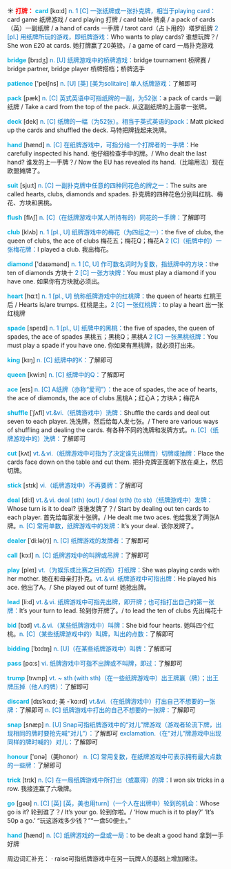 ☀ <font color="red">**打牌：**</font>
<font color="sky blue">**card**</font> [kɑːd] 
<font color="#0070c0">n. 1 [C] 一张纸牌或一张扑克牌，相当于playing card：</font>card game 纸牌游戏 / card playing 打牌 / card table 牌桌 / a pack of cards（英）一副纸牌 / a hand of cards 一手牌 / tarot card（占卜用的）塔罗纸牌 <font color="#0070c0">2 [pl.] 用纸牌所玩的游戏，即纸牌游戏：</font>Who wants to play cards? 谁想玩牌？/ She won £20 at cards. 她打牌赢了20英镑。/ a game of card 一局扑克游戏

<font color="sky blue">**bridge**</font> [brɪdӡ] 
<font color="#0070c0">n. [U] 纸牌游戏中的桥牌游戏：</font>bridge tournament 桥牌赛 / bridge partner, bridge player 桥牌搭档；桥牌选手

<font color="sky blue">**patience**</font> ['peiʃns] 
<font color="#0070c0">n. [U] [英] [美为solitaire] 单人纸牌游戏：</font>了解即可

<font color="sky blue">**pack**</font> [pæk] 
<font color="#0070c0">n. [C] 英式英语中可指纸牌的一副，为52张：</font>a pack of cards 一副纸牌 / Take a card from the top of the pack. 从这副纸牌的上面拿一张牌。
           
<font color="sky blue">**deck**</font> [dek]
<font color="#0070c0">n. [C] 纸牌的一幅（为52张）。相当于英式英语的pack：</font>Matt picked up the cards and shuffled the deck. 马特把牌拢起来洗牌。
 
<font color="sky blue">**hand**</font> [hænd] 
<font color="#0070c0">n. [C] 在纸牌游戏中，可指分给一个打牌者的一手牌：</font>He carefully inspected his hand. 他仔细检查手中的牌。/ Who dealt the last hand? 谁发的上一手牌？/ Now the EU has revealed its hand.（比喻用法）现在欧盟摊牌了。

<font color="sky blue">**suit**</font> [sju:t] 
<font color="#0070c0">n. [C] 一副扑克牌中任意的四种同花色的牌之一：</font>The suits are called hearts, clubs, diamonds and spades. 扑克牌的四种花色分别叫红桃、梅花、方块和黑桃。
           
<font color="sky blue">**flush**</font> [flʌʃ]
<font color="#0070c0">n. [C]（在纸牌游戏中某人所持有的）同花的一手牌：</font>了解即可
 
<font color="sky blue">**club**</font> [klʌb] 
<font color="#0070c0">n. 1 [pl., U] 纸牌游戏中的梅花（为四组之一）：</font>the five of clubs, the queen of clubs, the ace of clubs 梅花五；梅花Q；梅花A <font color="#0070c0">2 [C]（纸牌中的）一张梅花牌：</font>I played a club. 我出梅花。

<font color="sky blue">**diamond**</font> ['daɪəmənd] 
<font color="#0070c0">n. 1 [C, U] 作可数名词时为复数，指纸牌中的方块：</font>the ten of diamonds 方块十 <font color="#0070c0">2 [C] 一张方块牌：</font>You must play a diamond if you have one. 如果你有方块就必须出。 

<font color="sky blue">**heart**</font> [hɑːt] 
<font color="#0070c0">n. 1 [pl., U] 统称纸牌游戏中的红桃牌：</font>the queen of hearts 红桃王后 / Hearts is/are trumps. 红桃是主。<font color="#0070c0">2 [C] 一张红桃牌：</font>to play a heart 出一张红桃牌

<font color="sky blue">**spade**</font> [speɪd] 
<font color="#0070c0">n. 1 [pl., U] 纸牌中的黑桃：</font>the five of spades, the queen of spades, the ace of spades 黑桃五；黑桃Q；黑桃A <font color="#0070c0">2 [C] 一张黑桃纸牌：</font>You must play a spade if you have one. 你如果有黑桃牌，就必须打出来。

<font color="sky blue">**king**</font> [kɪŋ] 
<font color="#0070c0">n. [C] 纸牌中的K：</font>了解即可

<font color="sky blue">**queen**</font> [kwi:n] 
<font color="#0070c0">n. [C] 纸牌中的Q：</font>了解即可
           
<font color="sky blue">**ace**</font> [eɪs]
<font color="#0070c0">n. [C] A纸牌（亦称“爱司”）：</font>the ace of spades, the ace of hearts, the ace of diamonds, the ace of clubs 黑桃A；红心A；方块A；梅花A
           
<font color="sky blue">**shuffle**</font> [ˈʃʌfl]
<font color="#0070c0">vt.&vi.（纸牌游戏中）洗牌：</font>Shuffle the cards and deal out seven to each player. 洗洗牌，然后给每人发七张。/ There are various ways of shuffling and dealing the cards. 有各种不同的洗牌和发牌方式。<font color="#0070c0">n. [C]（纸牌游戏中的）洗牌：</font>了解即可

<font color="sky blue">**cut**</font> [kʌt] 
<font color="#0070c0">vt.＆vi.（纸牌游戏中可指为了决定谁先出牌而）切牌或抽牌：</font>Place the cards face down on the table and cut them. 把扑克牌正面朝下放在桌上，然后切牌。

<font color="sky blue">**stick**</font> [stɪk] 
<font color="#0070c0">vi.（纸牌游戏中）不再要牌：</font>了解即可

<font color="sky blue">**deal**</font> [di:l] 
<font color="#0070c0">vt.＆vi. deal (sth) (out) / deal (sth) (to sb)（纸牌游戏中）发牌：</font>Whose turn is it to deal? 该谁发牌了？/ Start by dealing out ten cards to each player. 首先给每家发十张牌。/ He dealt me two aces. 他给我发了两张A牌。<font color="#0070c0">n. [C] 常用单数，纸牌游戏中的发牌：</font>It’s your deal. 该你发牌了。
           
<font color="sky blue">**dealer**</font> [ˈdi:lə(r)]
<font color="#0070c0">n. [C] 纸牌游戏的发牌者：</font>了解即可

<font color="sky blue">**call**</font> [kɔ:l] 
<font color="#0070c0">n. [C] 纸牌游戏中的叫牌或吊牌：</font>了解即可

<font color="sky blue">**play**</font> [pleɪ] 
<font color="#0070c0">vt.（为娱乐或比赛之目的而）打纸牌：</font>She was playing cards with her mother. 她在和母亲打扑克。<font color="#0070c0">vt.＆vi. 纸牌游戏中可指出牌：</font>He played his ace. 他出了A。/ She played out of turn! 她抢出牌。

<font color="sky blue">**lead**</font> [li:d] 
<font color="#0070c0">vt.＆vi. 纸牌游戏中可指先出牌，即开牌；也可指打出自己的第一张牌：</font>It’s your turn to lead. 轮到你开牌了。/ to lead the ten of clubs 先出梅花十

<font color="sky blue">**bid**</font> [bɪd] 
<font color="#0070c0">vt.＆vi.（某些纸牌游戏中）叫牌：</font>She bid four hearts. 她叫四个红桃。<font color="#0070c0">n. [C]（某些纸牌游戏中的）叫牌，叫出的点数：</font>了解即可
           
<font color="sky blue">**bidding**</font> [ˈbɪdɪŋ]
<font color="#0070c0">n. [U]（在某些纸牌游戏中）叫牌：</font>了解即可
 
<font color="sky blue">**pass**</font> [pɑːs] 
<font color="#0070c0">vi. 纸牌游戏中可指不出牌或不叫牌，即过：</font>了解即可
                    
<font color="sky blue">**trump**</font> [trʌmp]
<font color="#0070c0">vt. ~ sth (with sth)（在一些纸牌游戏中）出王牌赢（牌）；出王牌压掉（他人的牌）：</font>了解即可
             
<font color="sky blue">**discard**</font> [dɪsˈkɑ:d; 美 -ˈkɑ:rd]
<font color="#0070c0">vt.&vi.（在纸牌游戏中）打出自己不想要的一张牌：</font>了解即可 <font color="#0070c0">n. [C] 纸牌游戏中打出的自己不想要的一张牌：</font>了解即可

<font color="sky blue">**snap**</font> [snæp]
<font color="#0070c0">n. [U] Snap可指纸牌游戏中的“对儿”牌游戏（游戏者轮流下牌，出现相同的牌时要抢先喊“对儿”）：</font>了解即可 <font color="#0070c0">exclamation.（在“对儿”牌游戏中出现同样的牌时喊的）对儿：</font>了解即可

<font color="sky blue">**honour**</font> ['ɒnə]（美honor）
<font color="#0070c0">n. [C] 常用复数，在纸牌游戏中可表示拥有最大点数的一些牌：</font>了解即可

<font color="sky blue">**trick**</font> [trɪk] 
<font color="#0070c0">n. [C] 在一局纸牌游戏中所打出（或赢得）的牌：</font>I won six tricks in a row. 我接连赢了六墩牌。

<font color="sky blue">**go**</font> [ɡəʊ] 
<font color="#0070c0">n. [C] [英] [英，美也用turn]（一个人在出牌中）轮到的机会：</font>Whose go is it? 轮到谁了？/ It’s your go. 轮到你啦。/ ‘How much is it to play?’ ‘It’s 50p a go.’ “玩这游戏多少钱？”“一盘50便士。”

<font color="sky blue">**hand**</font> [hænd] 
<font color="#0070c0">n. [C] 纸牌游戏的一盘或一局：</font>to be dealt a good hand 拿到一手好牌

周边词汇补充：
· raise可指纸牌游戏中在另一玩牌人的基础上增加赌注。
